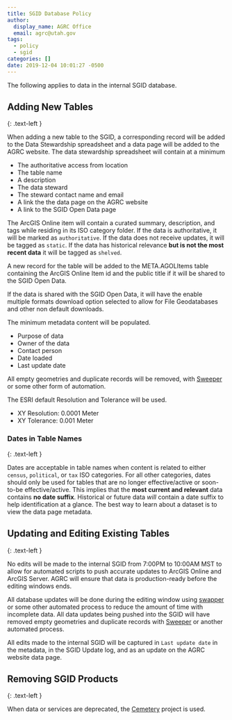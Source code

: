 ```yaml
---
title: SGID Database Policy
author:
  display_name: AGRC Office
  email: agrc@utah.gov
tags:
  - policy
  - sgid
categories: []
date: 2019-12-04 10:01:27 -0500
---
```


The following applies to data in the internal SGID database.

## Adding New Tables
{: .text-left }

When adding a new table to the SGID, a corresponding record will be added to the Data Stewardship spreadsheet and a data page will be added to the AGRC website. The data stewardship spreadsheet will contain at a minimum

- The authoritative access from location
- The table name
- A description
- The data steward
- The steward contact name and email
- A link the the data page on the AGRC website
- A link to the SGID Open Data page

The ArcGIS Online item will contain a curated summary, description, and tags while residing in its ISO category folder. If the data is authoritative, it will be marked as `authoritative`. If the data does not receive updates, it will be tagged as `static`. If the data has historical relevance **but is not the most recent data** it will be tagged as `shelved`.

A new record for the table will be added to the META.AGOLItems table containing the ArcGIS Online Item id and the public title if it will be shared to the SGID Open Data.

If the data is shared with the SGID Open Data, it will have the enable multiple formats download option selected to allow for File Geodatabases and other non default downloads.

The minimum metadata content will be populated.

- Purpose of data
- Owner of the data
- Contact person
- Date loaded
- Last update date

All empty geometries and duplicate records will be removed, with [Sweeper](https://github.com/agrc/sweeper) or some other form of automation.

The ESRI default Resolution and Tolerance will be used.

- XY Resolution: 0.0001 Meter
- XY Tolerance: 0.001 Meter

### Dates in Table Names
{: .text-left }

Dates are acceptable in table names when content is related to either `census`, `political`, or `tax` ISO categories. For all other categories, dates should only be used for tables that are no longer effective/active or soon-to-be effective/active. This implies that the **most current and relevant** data contains **no date suffix**. Historical or future data _will_ contain a date suffix to help identification at a glance. The best way to learn about a dataset is to view the data page metadata.

## Updating and Editing Existing Tables
{: .text-left }

No edits will be made to the internal SGID from 7:00PM to 10:00AM MST to allow for automated scripts to push accurate updates to ArcGIS Online and ArcGIS Server. AGRC will ensure that data is production-ready before the editing windows ends.

All database updates will be done during the editing window using [swapper](https://github.com/agrc/swapper) or some other automated process to reduce the amount of time with incomplete data. All data updates being pushed into the SGID will have removed empty geometries and duplicate records with [Sweeper](https://github.com/agrc/sweeper) or another automated process.

All edits made to the internal SGID will be captured in `Last update date` in the metadata, in the SGID Update log, and as an update on the AGRC website data page.

## Removing SGID Products
{: .text-left }

When data or services are deprecated, the [Cemetery](https://github.com/agrc/cemetery) project is used.
